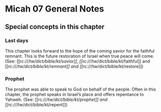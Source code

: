 # Micah 07 General Notes
## Special concepts in this chapter

### Last days
This chapter looks forward to the hope of the coming savior for the faithful remnant. This is the future restoration of Israel when true peace will come. (See: [[rc://*/tw/dict/bible/kt/savior]], [[rc://*/tw/dict/bible/kt/faithful]] and [[rc://*/tw/dict/bible/kt/remnant]] and [[rc://*/tw/dict/bible/kt/restore]])

### Prophet
The prophet was able to speak to God on behalf of the people. Often in this chapter, the prophet speaks in Israel’s place and offers repentance to Yahweh. (See: [[rc://*/tw/dict/bible/kt/prophet]] and [[rc://*/tw/dict/bible/kt/repent]])